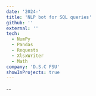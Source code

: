 ```yaml
---
date: '2024-'
title: 'NLP bot for SQL queries'
github: ''
external: ''
tech:
  - NumPy
  - Pandas
  - Requests
  - XlsxWriter
  - Math
company: 'D.S.C FSU'
showInProjects: true
---
```


--
